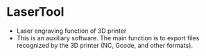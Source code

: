 # LaserTool
- Laser engraving function of 3D printer
- This is an auxiliary software. The main function is to export files recognized by the 3D printer (NC, Gcode, and other formats).
